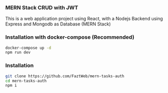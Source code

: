 ### MERN Stack CRUD with JWT

This is a web application project using React, with a Nodejs Backend using Express and Mongodb as Database (MERN Stack)

### Installation with docker-compose (Recommended)

```sh
docker-compose up -d
npm run dev
```

### Installation

```sh
git clone https://github.com/FaztWeb/mern-tasks-auth
cd mern-tasks-auth
npm i
```